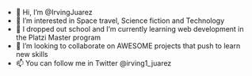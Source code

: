 - 👋 Hi, I’m @IrvingJuarez
- 👀 I’m interested in Space travel, Science fiction and Technology
- 🌱 I dropped out school and I’m currently learning web development in the Platzi Master program
- 💞️ I’m looking to collaborate on AWESOME projects that push to learn new skills
- 📫 You can follow me in Twitter @irving1_juarez

<!---
IrvingJuarez/IrvingJuarez is a ✨ special ✨ repository because its `README.md` (this file) appears on your GitHub profile.
You can click the Preview link to take a look at your changes.
--->
